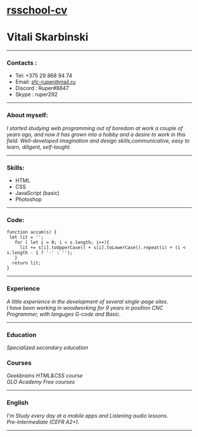 # [rsschool-cv](https://ruper23.github.io/rsschool-cv/cv)


# Vitali Skarbinski


_______________________________________________________________________________


### Contacts : 
 * Tel: +375 29 868 94 74
 * Email: sfc-ruper@mail.ru
 * Discord : Ruper#8847
 * Skype : ruper292 <br>
 
_______________________________________________________________________________


### About myself:
_I started studying web programming out of boredom at work a couple of years ago,
and now it has grown into a hobby and a desire to work in this field.
Well-developed imagination and design skills,communicative, easy to learn,
diligent, self-taught._

________________________________________________________________________________


### Skills:
* HTML
* CSS
* JavaScript (basic)
* Photoshop

________________________________________________________________________________


### Code:
``` 
function accum(s) {
 let lit = '';
   for ( let i = 0; i < s.length; i++){
     lit += s[i].toUpperCase() + s[i].toLowerCase().repeat(i) + (i < s.length - 1 ? '-' : '');
   }
  return lit;
} 

```

________________________________________________________________________________


### Experience
_A little experience in the development of several single-page sites._<br>
_I have been working in woodworking for 9 years in position CNC Programmer,
with languges G-code and Basic._

________________________________________________________________________________


### Education
_Specialized secondary education_

### Courses
_Geekbrains HTML&CSS course_<br>
_GLO Academy Free courses_

________________________________________________________________________________


### English 
_I'm Study every day at a mobile apps and Listening audio lessons._<br>
_Pre-Intermediate (CEFR A2+)._

________________________________________________________________________________
